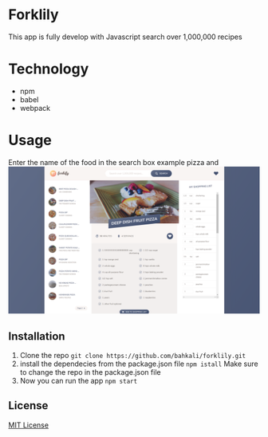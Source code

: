 # Forklily

This app is fully develop with Javascript
search over 1,000,000 recipes

# Technology

- npm
- babel
- webpack

# Usage

Enter the name of the food in the search box
example pizza and
![](images/forkify%20app.png)

## Installation

1. Clone the repo
   `git clone https://github.com/bahkali/forklily.git`
2. install the dependecies from the package.json file
   `npm istall`
   Make sure to change the repo in the package.json file
3. Now you can run the app
   `npm start`

## License

[MIT License](License)
